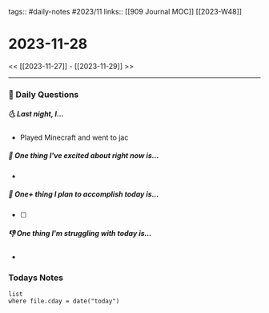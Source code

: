 tags:: #daily-notes #2023/11 
links:: [[909 Journal MOC]] [[2023-W48]]
# 2023-11-28

<< [[2023-11-27]] - [[2023-11-29]] >>

---
### 📅 Daily Questions
##### 🌜 Last night, I...
- Played Minecraft and went to jac

##### 🙌 One thing I've excited about right now is...
- 

##### 🚀 One+ thing I plan to accomplish today is...
- [ ] 

##### 👎 One thing I'm struggling with today is...
- 

### Todays Notes
```dataview
list 
where file.cday = date("today")
```